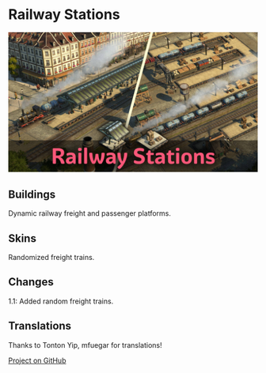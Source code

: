 # Railway Stations

![](./banner.jpg)

## Buildings

Dynamic railway freight and passenger platforms.

## Skins

Randomized freight trains.

## Changes

1.1: Added random freight trains.

## Translations

Thanks to Tonton Yip, mfuegar for translations!

[Project on GitHub](https://github.com/jakobharder/anno-1800-jakobs-mods)
